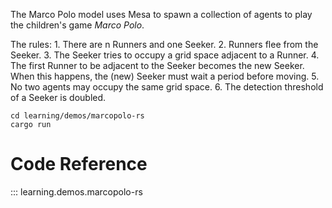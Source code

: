 The Marco Polo model uses Mesa to spawn a collection of agents to play the
children's game _Marco Polo_.

The rules:
    1. There are n Runners and one Seeker.
    2. Runners flee from the Seeker.
    3. The Seeker tries to occupy a grid space adjacent to a Runner.
    4. The first Runner to be adjacent to the Seeker becomes the new Seeker.
        When this happens, the (new) Seeker must wait a period before moving.
    5. No two agents may occupy the same grid space.
    6. The detection threshold of a Seeker is doubled.

```shell
cd learning/demos/marcopolo-rs
cargo run
```

# Code Reference
::: learning.demos.marcopolo-rs
